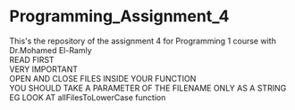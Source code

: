 # Programming_Assignment_4
This's the repository of the assignment 4 for Programming 1 course with Dr.Mohamed El-Ramly\
READ FIRST\
VERY IMPORTANT\
OPEN AND CLOSE FILES INSIDE YOUR FUNCTION\
YOU SHOULD TAKE A PARAMETER OF THE FILENAME ONLY AS A STRING\
EG LOOK AT allFilesToLowerCase function
